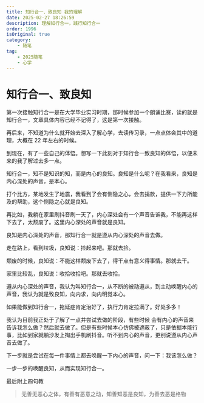 ```yaml
---
title: 知行合一、致良知 我的理解
date: 2025-02-27 18:26:59
description: 理解知行合一，践行知行合一 
order: 1996
isOriginal: true
category:
    - 随笔
tag: 
    - 2025随笔
    - 心学
---
```

# 知行合一、致良知

第一次接触知行合一是在大学毕业实习时期，那时候参加一个朗诵比赛，读的就是知行合一，文章具体内容已经不记得了，这是第一次接触。

再后来，不知道为什么就开始去深入了解心学，去读传习录，一点点体会其中的道理，大概在 22 年左右的时候。

到现在，有了一些自己的体悟。想写一下此刻对于知行合一致良知的体悟，以便未来的我了解过去多一点。

知行合一，知不是知识的知，而是内心的良知。良知是什么呢？在我看来，良知是内心深处的声音，是本心。

打个比方，某地发生了地震，我看到了会有恻隐之心，会去捐款，提供一下力所能及的帮助，这个恻隐之心就是良知。

再比如，我躺在家里刷抖音刷一天了，内心深处会有一个声音告诉我，不能再这样下去了，太颓废了。这里内心深处的声音就是良知。

良知是内心深处的声音，那知行合一就是遵从内心深处的声音去做。

走在路上，看到垃圾，良知说：捡起来吧。那就去捡。

颓废的时候，良知说：不能这样颓废下去了，得干点有意义得事情。那就去干。

家里比较乱，良知说：收拾收拾吧。那就去收拾。

遵从内心深处的声音，我认为叫知行合一，从不断的被动遵从，到主动唤醒内心的声音，我认为就是致良知，向内求，向内明觉本心。

如果能做到知行合一，拖延症肯定治好了，执行力肯定拉满了。好处多多！

我认为目前我正处于了解了一点并尝试去做的阶段，有些时候 会有内心的声音来告诉我怎么做？然后就去做了。但是有些时候本心仿佛被遮蔽了，只是依据本能行事，比如到家就躺沙发上掏出手机刷抖音。听不到内心的声音，更别说遵从内心声音去做了。

下一步就是尝试在每一件事情上都去唤醒一下内心的声音，问一下：我该怎么做？

一步一步的唤醒良知，从而实现知行合一。

最后附上四句教

> 无善无恶心之体，有善有恶意之动，知善知恶是良知，为善去恶是格物


